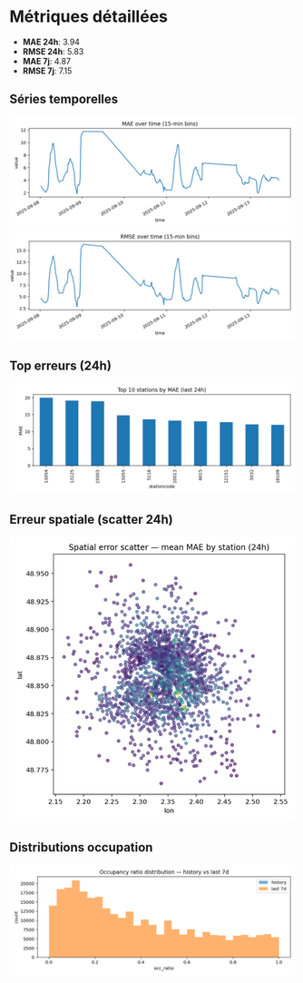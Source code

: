 # Métriques détaillées

- **MAE 24h**: 3.94  
- **RMSE 24h**: 5.83  
- **MAE 7j**: 4.87  
- **RMSE 7j**: 7.15  

## Séries temporelles
![MAE (full)](../assets/figs/mae_full.png)
![RMSE (full)](../assets/figs/rmse_full.png)

## Top erreurs (24h)
![Top10 stations (24h)](../assets/figs/top10_err_24h.png)

## Erreur spatiale (scatter 24h)
![Erreur spatiale](../assets/figs/error_scatter.png)

## Distributions occupation
![Occ ratio hist (ref vs cur)](../assets/figs/occ_hist_ref_cur.png)
